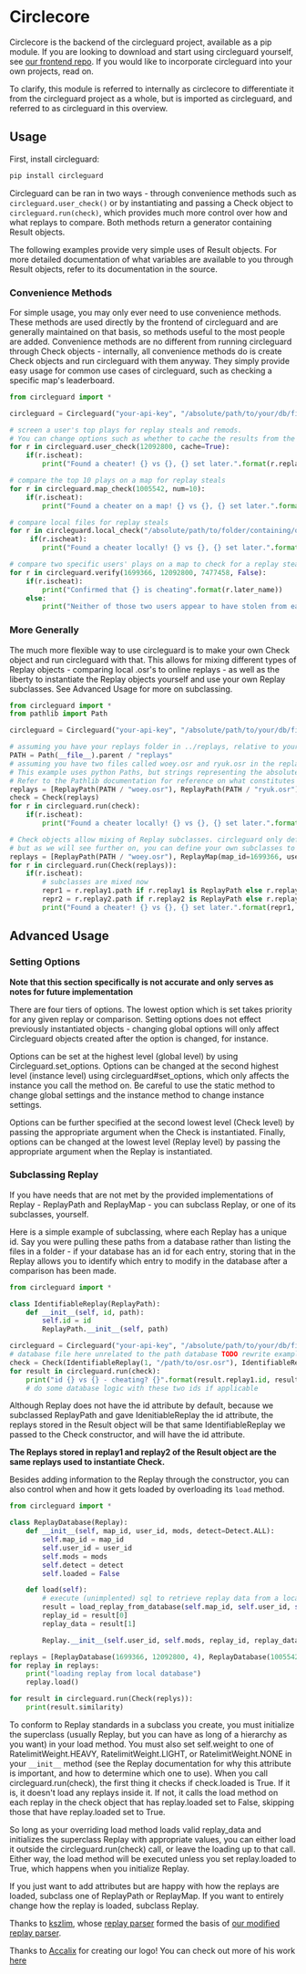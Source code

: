 # Circlecore

Circlecore is the backend of the circleguard project, available as a pip module. If you are looking to download and start using circleguard yourself, see [our frontend repo](https://github.com/circleguard/circleguard). If you would like to incorporate circleguard into your own projects, read on.

To clarify, this module is referred to internally as circlecore to differentiate it from the circleguard project as a whole, but is imported as circleguard, and referred to as circleguard in this overview.

## Usage

First, install circleguard:

```bash
pip install circleguard
```

Circleguard can be ran in two ways - through convenience methods such as `circleguard.user_check()` or by instantiating and passing a Check object to `circleguard.run(check)`, which provides much more control over how and what replays to compare. Both methods return a generator containing Result objects.

The following examples provide very simple uses of Result objects. For more detailed documentation of what variables are available to you through Result objects, refer to its documentation in the source.

### Convenience Methods

For simple usage, you may only ever need to use convenience methods. These methods are used directly by the frontend of circleguard and are generally maintained on that basis, so methods useful to the most people are added. Convenience methods are no different from running circleguard through Check objects - internally, all convenience methods do is create Check objects and run circleguard with them anyway. They simply provide easy usage for common use cases of circleguard, such as checking a specific map's leaderboard.

```python
from circleguard import *

circleguard = Circleguard("your-api-key", "/absolute/path/to/your/db/file.db")

# screen a user's top plays for replay steals and remods.
# You can change options such as whether to cache the results from the default for a single method. See Advanced Usage for more on default options.
for r in circleguard.user_check(12092800, cache=True):
    if(r.ischeat):
        print("Found a cheater! {} vs {}, {} set later.".format(r.replay1.username, r.replay2.username, r.later_name))

# compare the top 10 plays on a map for replay steals
for r in circleguard.map_check(1005542, num=10):
    if(r.ischeat):
        print("Found a cheater on a map! {} vs {}, {} set later.".format(r.replay1.username, r.replay2.username, r.later_name))

# compare local files for replay steals
for r in circleguard.local_check("/absolute/path/to/folder/containing/osr/files/"):
     if(r.ischeat):
        print("Found a cheater locally! {} vs {}, {} set later.".format(r.replay1.path, r.replay2.path, r.later_name))

# compare two specific users' plays on a map to check for a replay steal
for r in circleguard.verify(1699366, 12092800, 7477458, False):
    if(r.ischeat):
        print("Confirmed that {} is cheating".format(r.later_name))
    else:
        print("Neither of those two users appear to have stolen from each other")
```

### More Generally

The much more flexible way to use circleguard is to make your own Check object and run circleguard with that. This allows for mixing different types of Replay objects - comparing local .osr's to online replays - as well as the liberty to instantiate the Replay objects yourself and use your own Replay subclasses. See Advanced Usage for more on subclassing.

```python
from circleguard import *
from pathlib import Path

circleguard = Circleguard("your-api-key", "/absolute/path/to/your/db/file.db")

# assuming you have your replays folder in ../replays, relative to your script. Adjust as necessary
PATH = Path(__file__).parent / "replays"
# assuming you have two files called woey.osr and ryuk.osr in the replays folder.
# This example uses python Paths, but strings representing the absolute file location will work just fine.
# Refer to the Pathlib documentation for reference on what constitutes a valid Path in string form.
replays = [ReplayPath(PATH / "woey.osr"), ReplayPath(PATH / "ryuk.osr")]
check = Check(replays)
for r in circleguard.run(check):
    if(r.ischeat):
        print("Found a cheater locally! {} vs {}, {} set later.".format(r.replay1.path, r.replay2.path, r.later_name))

# Check objects allow mixing of Replay subclasses. circleguard only defines ReplayPath and ReplayMap,
# but as we will see further on, you can define your own subclasses to suit your needs.
replays = [ReplayPath(PATH / "woey.osr"), ReplayMap(map_id=1699366, user_id=12092800, mods=0)]
for r in circleguard.run(Check(replays)):
    if(r.ischeat):
        # subclasses are mixed now
        repr1 = r.replay1.path if r.replay1 is ReplayPath else r.replay1.username
        repr2 = r.replay2.path if r.replay2 is ReplayPath else r.replay2.username
        print("Found a cheater! {} vs {}, {} set later.".format(repr1, repr2, r.later_name))
```

## Advanced Usage

### Setting Options

**Note that this section specifically is not accurate and only serves as notes for future implementation**

There are four tiers of options. The lowest option which is set takes priority for any given replay or comparison. Setting options does not effect previously instantiated objects - changing global options will only affect Circleguard objects created after the option is changed, for instance.

Options can be set at the highest level (global level) by using Circleguard.set_options. Options can be changed at the second highest level (instance level) using circleguard#set_options, which only affects the instance you call the method on. Be careful to use the static method to change global settings and the instance method to change instance settings.

Options can be further specified at the second lowest level (Check level) by passing the appropriate argument when the Check is instantiated. Finally, options can be changed at the lowest level (Replay level) by passing the appropriate argument when the Replay is instantiated.

### Subclassing Replay

If you have needs that are not met by the provided implementations of Replay - ReplayPath and ReplayMap - you can subclass Replay, or one of its subclasses, yourself.

Here is a simple example of subclassing, where each Replay has a unique id. Say you were pulling these paths from a database rather than listing the files in a folder - if your database has an id for each entry, storing that in the Replay allows you to identify which entry to modify in the database after a comparison has been made.

```python
from circleguard import *

class IdentifiableReplay(ReplayPath):
    def __init__(self, id, path):
        self.id = id
        ReplayPath.__init__(self, path)

circleguard = Circleguard("your-api-key", "/absolute/path/to/your/db/file.db")
# database file here unrelated to the path database TODO rewrite example to make clearer or remove db path as necessary altogether
check = Check(IdentifiableReplay(1, "/path/to/osr.osr"), IdentifiableReplay(2, "/path/to/osr2.osr"))
for result in circleguard.run(check):
    print("id {} vs {} - cheating? {}".format(result.replay1.id, result.replay2.id, result.ischeat))
    # do some database logic with these two ids if applicable
```

Although Replay does not have the id attribute by default, because we subclassed ReplayPath and gave IdenitiableReplay the id attribute, the replays stored in the Result object will be that same IdentifiableReplay we passed to the Check constructor, and will have the id attribute.

**The Replays stored in replay1 and replay2 of the Result object are the same replays used to instantiate Check.**

Besides adding information to the Replay through the constructor, you can also control when and how it gets loaded by overloading its `load` method.

```python
from circleguard import *

class ReplayDatabase(Replay):
    def __init__(self, map_id, user_id, mods, detect=Detect.ALL):
        self.map_id = map_id
        self.user_id = user_id
        self.mods = mods
        self.detect = detect
        self.loaded = False

    def load(self):
        # execute (unimplented) sql to retrieve replay data from a local database. Assume the call returns a tuple (replay_id, replay_data)
        result = load_replay_from_database(self.map_id, self.user_id, self.mods)
        replay_id = result[0]
        replay_data = result[1]

        Replay.__init__(self.user_id, self.mods, replay_id, replay_data, self.detect, loaded=True)

replays = [ReplayDatabase(1699366, 12092800, 4), ReplayDatabase(1005542, 7477458, 16)]
for replay in replays:
    print("loading replay from local database")
    replay.load()

for result in circleguard.run(Check(replys)):
    print(result.similarity)
```

To conform to Replay standards in a subclass you create, you must initialize the superclass (usually Replay, but you can have as long of a hierarchy as you want) in your load method. You must also set self.weight to one of RatelimitWeight.HEAVY, RatelimitWeight.LIGHT, or RatelimitWeight.NONE in your `__init__` method (see the Replay documentation for why this attribute is important, and how to determine which one to use). When you call circleguard.run(check), the first thing it checks if check.loaded is True. If it is, it doesn't load any replays inside it. If not, it calls the load method on each replay in the check object that has replay.loaded set to False, skipping those that have replay.loaded set to True.

So long as your overriding load method loads valid replay_data and initializes the superclass Replay with appropriate values, you can either load it outside the circleguard.run(check) call, or leave the loading up to that call. Either way, the load method will be executed unless you set replay.loaded to True, which happens when you initialize Replay.


If you just want to add attributes but are happy with how the replays are loaded, subclass one of ReplayPath or ReplayMap. If you want to entirely change how the replay is loaded, subclass Replay.


Thanks to [kszlim](https://github.com/kszlim), whose [replay parser](https://github.com/kszlim/osu-replay-parser) formed the basis of [our modified replay parser](https://github.com/circleguard/osu-replay-parser).

Thanks to [Accalix](https://twitter.com/Accalix_) for creating our logo! You can check out more of his work [here](https://accalixgfx.com/index.php)

